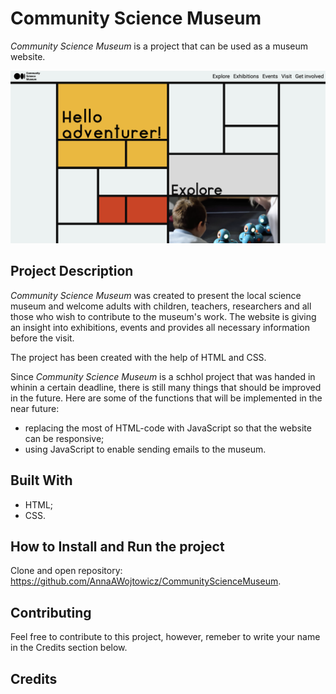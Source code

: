 # Community Science Museum
*Community Science Museum* is a project that can be used as a museum website. 

![screenshot of the landing site](https://raw.githubusercontent.com/AnnaAWojtowicz/CommunityScienceMuseum/main/screenshot.png?token=GHSAT0AAAAAACAKXWOIQHBOH7VK4JJZJ5K4ZD7QODA "screenshot of the landing site")

## Project Description
*Community Science Museum* was created to present the local science museum and welcome adults with children, teachers, researchers and all those who wish to contribute to the museum's work. The website is giving an insight into exhibitions, events and provides all necessary information before the visit. 

The project has been created with the help of HTML and CSS.

Since *Community Science Museum* is a schhol project that was handed in whinin a certain deadline, there is still many things that should be improved in the future. Here are some of the functions that will be implemented in the near future:
- replacing the most of HTML-code with JavaScript so that the website can be responsive;
- using JavaScript to enable sending emails to the museum.

## Built With
- HTML;
- CSS.

## How to Install and Run the project
Clone and open repository: https://github.com/AnnaAWojtowicz/CommunityScienceMuseum.

## Contributing
Feel free to contribute to this project, however, remeber to write your name in the Credits section below.

## Credits

